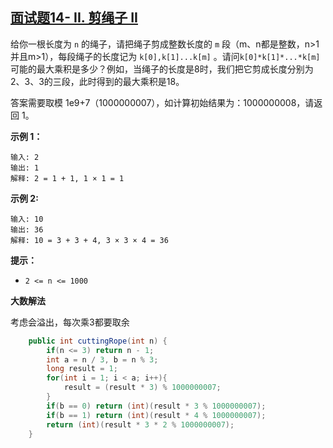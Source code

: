 ## [面试题14- II. 剪绳子 II](https://leetcode-cn.com/problems/jian-sheng-zi-ii-lcof/)

给你一根长度为 `n` 的绳子，请把绳子剪成整数长度的 `m` 段（m、n都是整数，n>1并且m>1），每段绳子的长度记为 `k[0],k[1]...k[m]` 。请问`k[0]*k[1]*...*k[m]` 可能的最大乘积是多少？例如，当绳子的长度是8时，我们把它剪成长度分别为2、3、3的三段，此时得到的最大乘积是18。

答案需要取模 1e9+7（1000000007），如计算初始结果为：1000000008，请返回 1。

**示例 1：**

```
输入: 2
输出: 1
解释: 2 = 1 + 1, 1 × 1 = 1
```

**示例 2:**

```
输入: 10
输出: 36
解释: 10 = 3 + 3 + 4, 3 × 3 × 4 = 36
```

**提示：**

- `2 <= n <= 1000`

**大数解法**

考虑会溢出，每次乘3都要取余

```java
    public int cuttingRope(int n) {
        if(n <= 3) return n - 1;
        int a = n / 3, b = n % 3;
        long result = 1;
        for(int i = 1; i < a; i++){
            result = (result * 3) % 1000000007;
        }
        if(b == 0) return (int)(result * 3 % 1000000007);
        if(b == 1) return (int)(result * 4 % 1000000007);
        return (int)(result * 3 * 2 % 1000000007);
    }
```

